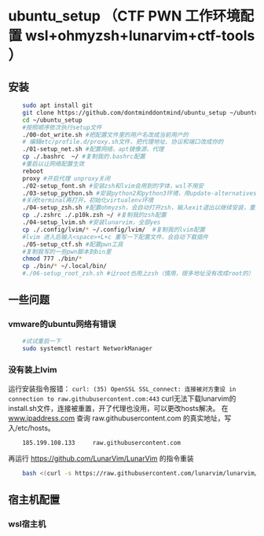 # ubuntu_setup （CTF PWN 工作环境配置 wsl+ohmyzsh+lunarvim+ctf-tools ）

## 安装
```bash
    sudo apt install git
    git clone https://github.com/dontminddontmind/ubuntu_setup ~/ubuntu_setup
    cd ~/ubuntu_setup
    #按照顺序依次执行setup文件
    ./00-dot_write.sh #把配置文件里的用户名改成当前用户的
    # 编辑etc/profile.d/proxy.sh文件，把代理地址、协议和端口改成你的
    ./01-setup_net.sh #配置网络，apt镜像源，代理
    cp ./.bashrc  ~/ #复制我的.bashrc配置
    #重启以让网络配置生效
    reboot
    proxy #开启代理 unproxy关闭
    ./02-setup_font.sh #安装zsh和lvim会用到的字体，wsl不用安
    ./03-setup_python.sh #安装python2和python3环境，用update-alternatives切换版本
    #关闭terminal再打开，初始化virtualenv环境
    ./04-setup_zsh.sh #配置ohmyzsh，会自动打开zsh，输入exit退出以继续安装，重启后zsh会变成默认shell
    cp ./.zshrc ./.p10k.zsh ~/ #复制我的zsh配置
    ./04-setup_lvim.sh #安装lunarvim，全部yes
    cp ./.config/lvim/* ~/.config/lvim/  #复制我的lvim配置
    #lvim 进入后输入<space>+L+c 重写一下配置文件，会自动下载插件
    ./05-setup_ctf.sh #配置pwn工具
    #复制我写的一些pwn脚本到bin里
    chmod 777 ./bin/*
    cp ./bin/* ~/.local/bin/
    #./06-setup_root_zsh.sh #让root也用上zsh（慎用，很多地址没有改成root的）
```
## 一些问题
### vmware的ubuntu网络有错误
```bash
    #试试重启一下
    sudo systemctl restart NetworkManager
```
### 没有装上lvim 
运行安装指令报错：
`curl: (35) OpenSSL SSL_connect: 连接被对方重设 in connection to raw.githubusercontent.com:443`
curl无法下载lunarvim的install.sh文件，连接被重置，开了代理也没用，可以更改hosts解决。
在 www.ipaddress.com 查询 raw.githubusercontent.com 的真实地址，写入/etc/hosts。
```
    185.199.108.133     raw.githubusercontent.com
```
再运行 https://github.com/LunarVim/LunarVim 的指令重装
```bash
    bash <(curl -s https://raw.githubusercontent.com/lunarvim/lunarvim/master/utils/installer/install.sh)
```
## 宿主机配置
### wsl宿主机


